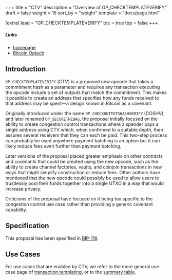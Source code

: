 +++
title = "CTV"
description = "Overview of OP_CHECKTEMPLATEVERIFY"
draft = false
weight = 15
sort_by = "weight"
template = "docs/page.html"

[extra]
lead = "OP_CHECKTEMPLATEVERIFY"
toc = true
top = false
+++


##### Links

- [homepage](https://utxos.org/)
- [Bitcoin Optech](https://bitcoinops.org/en/topics/op_checktemplateverify/)


## Introduction

`OP_CHECKTEMPLATEVERIFY` (CTV) is a proposed new opcode that takes a commitment hash as a parameter
and requires any transaction executing the opcode include a set of outputs that match the
commitment. This makes it possible to create an address that specifies how any funds received to
that address may be spent—a design known in Bitcoin as a covenant.

Originally introduced under the name `OP_CHECKOUTPUTSHASHVERIFY` (COSHV) and later renamed
`OP_SECURETHEBAG`, the proposal initially focused on the ability to create congestion control
transactions where a spender pays a single address using CTV which, when confirmed to a suitable
depth, then assures several receivers that they can each be paid. This two-step process can probably
be used anywhere payment batching is an option but it can likely reduce fees even further than
payment batching.

Later versions of the proposal placed greater emphasis on other contracts and covenants that could
be created using the new opcode, such as the ability to create channel factories, vaults, and
coinjoin transactions in new ways that might simplify construction or reduce fees. Other authors
have mentioned that the new opcode could possibly be used to allow users to trustlessly pool their
funds together into a single UTXO in a way that would increase privacy.

Criticisms of the proposal have focused on it being too specific to the congestion control use case
rather than providing a generic covenant capability.


## Specification

This proposal has been specified in
[BIP-119](https://github.com/bitcoin/bips/blob/master/bip-0119.mediawiki).


## Use Cases

For use cases that are enabled by CTV, we refer to the more general use case page of [transaction
templating](/use-cases/tx-templating), or to the [summary table](/overview/summary).
